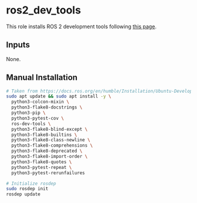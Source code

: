 # ros2_dev_tools

This role installs ROS 2 development tools following [this page](https://docs.ros.org/en/humble/Installation/Ubuntu-Development-Setup.html).

## Inputs

None.

## Manual Installation

```bash
# Taken from https://docs.ros.org/en/humble/Installation/Ubuntu-Development-Setup.html
sudo apt update && sudo apt install -y \
  python3-colcon-mixin \
  python3-flake8-docstrings \
  python3-pip \
  python3-pytest-cov \
  ros-dev-tools \
  python3-flake8-blind-except \
  python3-flake8-builtins \
  python3-flake8-class-newline \
  python3-flake8-comprehensions \
  python3-flake8-deprecated \
  python3-flake8-import-order \
  python3-flake8-quotes \
  python3-pytest-repeat \
  python3-pytest-rerunfailures

# Initialize rosdep
sudo rosdep init
rosdep update
```
